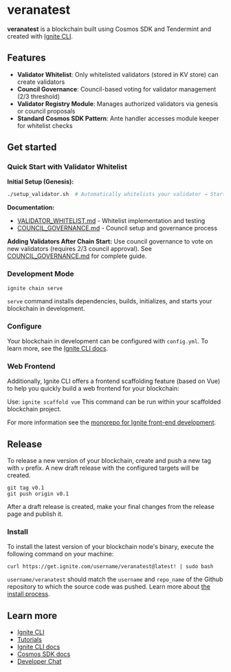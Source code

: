 # veranatest
**veranatest** is a blockchain built using Cosmos SDK and Tendermint and created with [Ignite CLI](https://ignite.com/cli).

## Features

- **Validator Whitelist**: Only whitelisted validators (stored in KV store) can create validators
- **Council Governance**: Council-based voting for validator management (2/3 threshold)
- **Validator Registry Module**: Manages authorized validators via genesis or council proposals
- **Standard Cosmos SDK Pattern**: Ante handler accesses module keeper for whitelist checks

## Get started

### Quick Start with Validator Whitelist

**Initial Setup (Genesis):**
```bash
./setup_validator.sh  # Automatically whitelists your validator → Start validating!
```

**Documentation:**
- [VALIDATOR_WHITELIST.md](./VALIDATOR_WHITELIST.md) - Whitelist implementation and testing
- [COUNCIL_GOVERNANCE.md](./COUNCIL_GOVERNANCE.md) - Council setup and governance process

**Adding Validators After Chain Start:**
Use council governance to vote on new validators (requires 2/3 council approval). See [COUNCIL_GOVERNANCE.md](./COUNCIL_GOVERNANCE.md#how-to-add-validators-to-whitelist) for complete guide.

### Development Mode

```
ignite chain serve
```

`serve` command installs dependencies, builds, initializes, and starts your blockchain in development.

### Configure

Your blockchain in development can be configured with `config.yml`. To learn more, see the [Ignite CLI docs](https://docs.ignite.com).

### Web Frontend

Additionally, Ignite CLI offers a frontend scaffolding feature (based on Vue) to help you quickly build a web frontend for your blockchain:

Use: `ignite scaffold vue`
This command can be run within your scaffolded blockchain project.


For more information see the [monorepo for Ignite front-end development](https://github.com/ignite/web).

## Release
To release a new version of your blockchain, create and push a new tag with `v` prefix. A new draft release with the configured targets will be created.

```
git tag v0.1
git push origin v0.1
```

After a draft release is created, make your final changes from the release page and publish it.

### Install
To install the latest version of your blockchain node's binary, execute the following command on your machine:

```
curl https://get.ignite.com/username/veranatest@latest! | sudo bash
```
`username/veranatest` should match the `username` and `repo_name` of the Github repository to which the source code was pushed. Learn more about [the install process](https://github.com/ignite/installer).

## Learn more

- [Ignite CLI](https://ignite.com/cli)
- [Tutorials](https://docs.ignite.com/guide)
- [Ignite CLI docs](https://docs.ignite.com)
- [Cosmos SDK docs](https://docs.cosmos.network)
- [Developer Chat](https://discord.com/invite/ignitecli)
